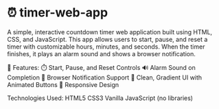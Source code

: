 # ⏰ timer-web-app
 

A simple, interactive countdown timer web application built using HTML, CSS, and JavaScript. This app allows users to start, pause, and reset a timer with customizable hours, minutes, and seconds. When the timer finishes, it plays an alarm sound and shows a browser notification.

🚀 Features:
  ⏱️ Start, Pause, and Reset Controls
  🔊 Alarm Sound on Completion
  🔔 Browser Notification Support
  🎨 Clean, Gradient UI with Animated Buttons
  📱 Responsive Design

Technologies Used:
  HTML5
  CSS3
  Vanilla JavaScript (no libraries)
